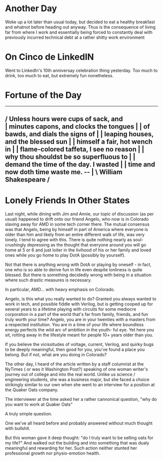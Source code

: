 Another Day
=
Woke up a lot later than usual today, but decided to eat a healthy breakfast
and whatnot before heading out anyway. Thus is the consequence of living far
from where I work and essentially being forced to constantly deal with
previously incurred technical debt at a rather shitty work environment

On Cinco de LinkedIN
=
Went to LinkedIn's 10th anniversay celebration thing yesterday. Too much to
drink, too much to eat, but extremely fun nonetheless.

Fortune of the Day
=
 ________________________________________
/ Unless hours were cups of sack, and    \
| minutes capons, and clocks the tongues |
| of bawds, and dials the signs of       |
| leaping houses, and the blessed sun    |
| himself a fair, hot wench in           |
| flame-colored taffeta, I see no reason |
| why thou shouldst be so superfluous to |
| demand the time of the day. I wasted   |
| time and now doth time waste me. --    |
\ William Shakespeare                    /
 ----------------------------------------

Lonely Friends In Other States
=
Last night, while dining with Jim and Annie, our topic of discussion (as per
usual) happened to drift onto our friend Angelo, who now is in Colorado slaving
away for AMD in some tech corner there. The mutual consensus was that Angelo,
being by himself in part of America where everyone is older than him and likely
from an entire different walk of life, was very lonely. I tend to agree with this.
There is quite nothing nearly as soul-crushingly depressing as the thought that
everyone around you will go home at 5 or 6 and just loiter in the livihood of his
or her family and loved ones while you go home to play DotA (possibly by yourself).

Not that there is anything wrong with DotA or playing by oneself - in fact, one who
is so able to derive fun in life even despite lonliness is quite blessed. But there
is something decidedly wrong with being in a situation where such drastic measures
is necessary.

In particular, AMD... with heavy emphasis on Colorado.

Angelo, is this what you really wanted to do? Granted you always wanted to work in
tech, and possible fiddle with Verilog, but is getting cooped up for several years 
to a lifetime playing with circuits for some mediocre corporation in a part of the
world that's far from family, friends, and fun truly worth your time? Angelo, you
are in your twenties with a masters from a respected institution. You are in a time
of your life where boundless energy perfects the wild arc of ambition in the youth-
ful eye. Yet here you sit, rotting away in the lifestyle meant for people 10+ years
older than you.

If you believe the vicissitudes of voltage, current, Verilog, and quirky bugs to be
deeply meaningful, then good for you, you've found a place you belong. But if not,
what are you doing in Colorado? 

The other day, I heard of the article written by a staff columnist at the NyTimes (
or was it Washington Post?) speaking of one woman writer's journey out of college 
and into the real world. Unlike us science / engineering students, she was a business
major, but she faced a choice strikingly similar to our own when she went to an
interview for a position at the Quaker Oats company.

The interviewer at the time asked her a rather cannonical question, "why do you want
to work at Quaker Oats"

A truly simple question.

One we've all heard before and probably answered without much thought with bullshit.

But this woman gave it deep thought: "do I truly want to be selling oats for my life?"
And walked out the building and into something that was dualy meaningful and rewarding
for her. Such action neither stunted her professional growth nor physio-emotion health.